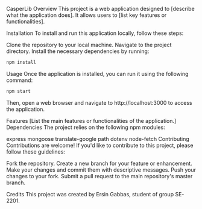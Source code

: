CasperLib
Overview
This project is a web application designed to [describe what the application does]. It allows users to [list key features or functionalities].

Installation
To install and run this application locally, follow these steps:

Clone the repository to your local machine.
Navigate to the project directory.
Install the necessary dependencies by running:
```bash
npm install
```
Usage
Once the application is installed, you can run it using the following command:

```bash
npm start
```
Then, open a web browser and navigate to http://localhost:3000 to access the application.

Features
[List the main features or functionalities of the application.]
Dependencies
The project relies on the following npm modules:

express
mongoose
translate-google
path
dotenv
node-fetch
Contributing
Contributions are welcome! If you'd like to contribute to this project, please follow these guidelines:

Fork the repository.
Create a new branch for your feature or enhancement.
Make your changes and commit them with descriptive messages.
Push your changes to your fork.
Submit a pull request to the main repository's master branch.

Credits
This project was created by Ersin Gabbas, student of group SE-2201.
